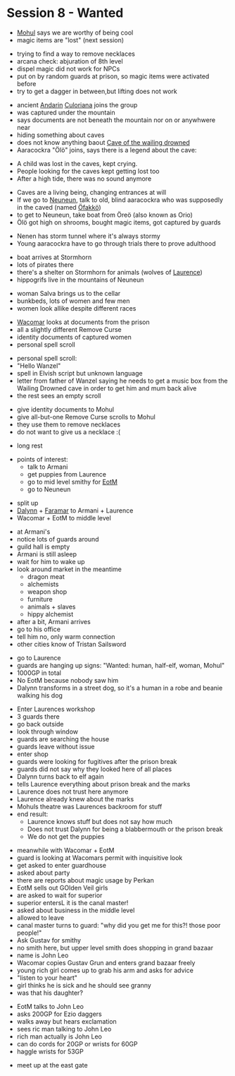 # Session 8 - Wanted

- [Mohul](https://bookstack.hemels.me/books/Darninia/page/itron#notable%20people) says we are worthy of being cool
- magic items are "lost" (next session)

+ trying to find a way to remove necklaces
+ arcana check: abjuration of 8th level
+ dispel magic did not work for NPCs
+ put on by random guards at prison, so magic items were activated before
+ try to get a dagger in between,but lifting does not work

- ancient [Andarin](https://bookstack.hemels.me/books/Darninia/page/the-andarin) [Culoriana](https://bookstack.hemels.me/books/Darninia/page/culorianacora) joins the group
- was captured under the mountain
- says documents are not beneath the mountain nor on or anywhwere near
- hiding something about caves
- does not know anything baout [Cave of the wailing drowned](https://bookstack.hemels.me/books/Darninia/page/nenen#cave%20of%20the%20wailing%20drowned)
- Aaracockra "Ölö" joins, says there is a legend about the cave:

+ A child was lost in the caves, kept crying.
+ People looking for the caves kept getting lost too
+ After a high tide, there was no sound anymore

- Caves are a living being, changing entrances at will
- If we go to [Neuneun](https://bookstack.hemels.me/books/Darninia/page/nenen), talk to old, blind aaracockra who was supposedly in the caved (named [Öfakkö](https://bookstack.hemels.me/books/Darninia/page/nenen#notable%20people))
- to get to Neuneun, take boat from Öreö (also known as Orio)
- Ölö got high on shrooms, bought magic items, got captured by guards

+ Nenen has storm tunnel where it's always stormy
+ Young aaracockra have to go through trials there to prove adulthood

- boat arrives at Stormhorn
- lots of pirates there
- there's a shelter on Stormhorn for animals (wolves of [Laurence](https://bookstack.hemels.me/books/Darninia/page/lorelianlaurence))
- hippogrifs live in the mountains of Neuneun

+ woman Salva brings us to the cellar
+ bunkbeds, lots of women and few men
+ women look allike despite different races

- [Wacomar](https://bookstack.hemels.me/books/Darninia/page/wacomar-illitris) looks at documents from the prison
- all a slightly different Remove Curse
- identity documents of captured women
- personal spell scroll

+ personal spell scroll:
+ "Hello Wanzel"
+ spell in Elvish script but unknown language
+ letter from father of Wanzel saying he needs to get a music box from the Wailing Drowned cave in order to get him and mum back alive
+ the rest sees an empty scroll

- give identity documents to Mohul
- give all-but-one Remove Curse scrolls to Mohul
- they use them to remove necklaces
- do not want to give us a necklace :(

+ long rest

- points of interest:
    - talk to Armani
    - get puppies from Laurence
    - go to mid level smithy for [EotM](https://bookstack.hemels.me/books/Darninia/page/eye-of-the-mountain)
    - go to Neuneun

+ split up
+ [Dalynn](https://bookstack.hemels.me/books/Darninia/page/dalynn-lathrana) + [Faramar](https://bookstack.hemels.me/books/Darninia/page/faramar-illitris) to Armani + Laurence
+ Wacomar + EotM to middle level

- at Armani's
- notice lots of guards around
- guild hall is empty
- Armani is still asleep
- wait for him to wake up
- look around market in the meantime
    - dragon meat
    - alchemists
    - weapon shop
    - furniture
    - animals + slaves
    - hippy alchemist
- after a bit, Armani arrives
- go to his office
- tell him no, only warm connection
- other cities know of Tristan Sailsword

+ go to Laurence
+ guards are hanging up signs: "Wanted: human, half-elf, woman, Mohul"
+ 1000GP in total
+ No EotM because nobody saw him
+ Dalynn transforms in a street dog, so it's a human in a robe and beanie walking his dog

- Enter Laurences workshop
- 3 guards there
- go back outside
- look through window
- guards are searching the house
- guards leave without issue
- enter shop
- guards were looking for fugitives after the prison break
- guards did not say why they looked here of all places
- Dalynn turns back to elf again
- tells Laurence everything about prison break and the marks
- Laurence does not trust here anymore
- Laurence already knew about the marks
- Mohuls theatre was Laurences backroom for stuff
- end result:
    - Laurence knows stuff but does not say how much
    - Does not trust Dalynn for being a blabbermouth or the prison break
    - We do not get the puppies


+ meanwhile with Wacomar + EotM
+ guard is looking at Wacomars permit with inquisitive look
+ get asked to enter guardhouse
+ asked about party
+ there are reports about magic usage by Perkan
+ EotM sells out GOlden Veil girls
+ are asked to wait for superior
+ superior entersL it is the canal master!
+ asked about business in the middle level
+ allowed to leave
+ canal master turns to guard: "why did you get me for this?! those poor people!"
+ Ask Gustav for smithy
+ no smith here, but upper level smith does shopping in grand bazaar
+ name is John Leo
+ Wacomar copies Gustav Grun and enters grand bazaar freely
+ young rich girl comes up to grab his arm and asks for advice
+ "listen to your heart"
+ girl thinks he is sick and he should see granny
+ was that his daughter?

- EotM talks to John Leo
- asks 200GP for Ezio daggers
- walks away but hears exclamation
- sees ric man talking to John Leo
- rich man actually is John Leo
- can do cords for 20GP or wrists for 60GP
- haggle wrists for 53GP

+ meet up at the east gate
